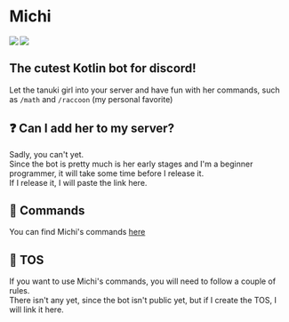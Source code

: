 
# Michi 
<img src="https://media.discordapp.net/attachments/899140727974559824/1082813299072180255/ReadMichi.png">
<img src="https://cdn.discordapp.com/emojis/1076637043888758895.webp?size=40&quality=lossless" align="left">

## The cutest Kotlin bot for discord!
Let the tanuki girl into your server and have fun with her commands, such as ``/math`` and ``/raccoon`` (my personal favorite)

## ❓ Can I add her to my server?
Sadly, you can't yet. <br>
Since the bot is pretty much is her early stages and I'm a beginner programmer, it will take some time before I release it. <br>
If I release it, I will paste the link here.

## 📝 Commands
You can find Michi's commands [here](https://github.com/slz-br/Michi/blob/main/Commands.md)

## 📘 TOS
If you want to use Michi's commands, you will need to follow a couple of rules. <br>
There isn't any yet, since the bot isn't public yet, but if I create the TOS, I will link it here.
